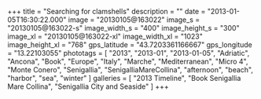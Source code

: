 +++
title = "Searching for clamshells"
description = ""
date = "2013-01-05T16:30:22.000"
image = "20130105@163022"
image_s = "20130105@163022-s"
image_width_s = "400"
image_height_s = "300"
image_xl = "20130105@163022-xl"
image_width_xl = "1023"
image_height_xl = "768"
gps_latitude = "43.7203361166667"
gps_longitude = "13.22103055"
phototags = [ "2013", "2013-01", "2013-01-05", "Adriatic", "Ancona", "Book", "Europe", "Italy", "Marche", "Mediterranean", "Micro 4", "Monte Conero", "Senigallia", "SenigalliaMareCollina", "afternoon", "beach", "harbor", "sea", "winter" ]
galleries = [ "2013 Timeline", "Book Senigallia Mare Collina", "Senigallia City and Seaside" ]
+++
